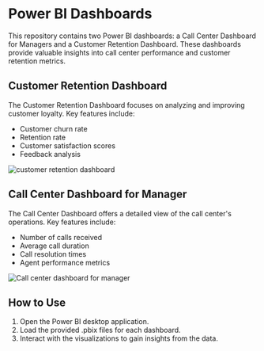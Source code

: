 # Power BI Dashboards

This repository contains two Power BI dashboards: a Call Center Dashboard for Managers and a Customer Retention Dashboard. These dashboards provide valuable insights into call center performance and customer retention metrics.

## Customer Retention Dashboard

The Customer Retention Dashboard focuses on analyzing and improving customer loyalty. Key features include:
- Customer churn rate
- Retention rate
- Customer satisfaction scores
- Feedback analysis
  
![customer retention dashboard](https://github.com/ChaitaleePatil/Call-Centre-Data-Analysis/assets/163013839/10a0bf14-668a-4d7b-9d4f-08664f9b6fcb)

## Call Center Dashboard for Manager

The Call Center Dashboard offers a detailed view of the call center's operations. Key features include:
- Number of calls received
- Average call duration
- Call resolution times
- Agent performance metrics
  
![Call center dashboard for manager](https://github.com/ChaitaleePatil/Call-Centre-Data-Analysis/assets/163013839/f891592e-2f3a-4cee-aaaf-cf795397ff2f)

## How to Use

1. Open the Power BI desktop application.
2. Load the provided .pbix files for each dashboard.
3. Interact with the visualizations to gain insights from the data.


